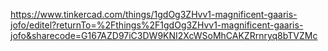 https://www.tinkercad.com/things/1gdOg3ZHvv1-magnificent-gaaris-jofo/editel?returnTo=%2Fthings%2F1gdOg3ZHvv1-magnificent-gaaris-jofo&sharecode=G167AZD97iC3DW9KNI2XcWSoMhCAKZRrnryq8bTVZMc
